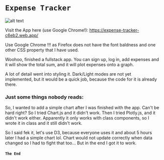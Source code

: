 # `Expense Tracker`

![alt text](https://repository-images.githubusercontent.com/437014721/83c61d6b-8e31-475d-8dc2-7cdd6f950e9a)

Visit the App here (use Google Chrome!):
https://expense-tracker-c6eb2.web.app/

Use Google Chrome !!! as Firefox does not have the font baldness and one other CSS property that I have used.

Woohoo, finished a fullstack app. You can sign up, log in, add expenses and it will show the total sum, and it will plot expenses onto a graph. 

A lot of detail went into styling it. Dark/Light modes are not yet implemented, but it would be a quick job, because the code for it is already there.


### Just some things nobody reads:
So, I wanted to add a simple chart after I was finished with the app. Can't be hard right?
So I tried Chart.js and it didn't work. Then I tried Plotly.js, and it didn't work either. Apparently it only works with class components, so I wrote it in class and it still didn't work.

So I said fek it, let's use D3, because everyone uses it and about 5 hours later I had a simple chart lol. Chart would not update correctly when data changed so I had to fight that too... But in the end I got it to work.


#### `The End`

